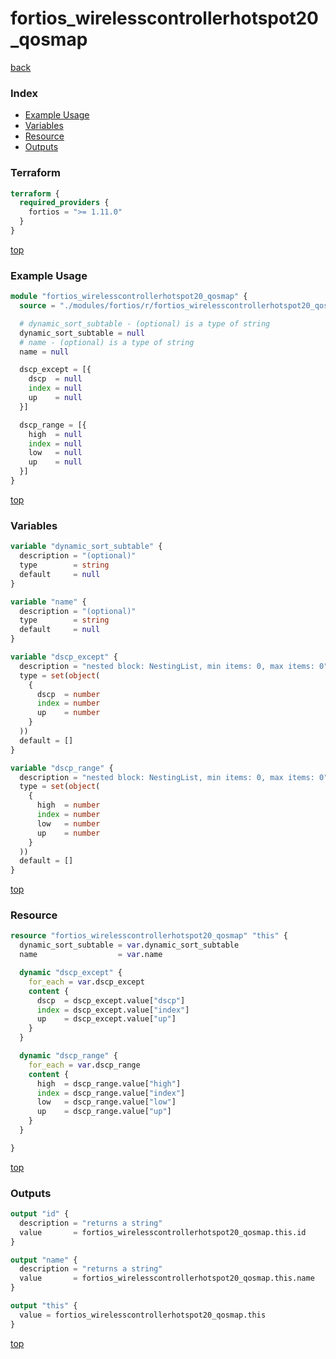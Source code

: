 # fortios_wirelesscontrollerhotspot20_qosmap

[back](../fortios.md)

### Index

- [Example Usage](#example-usage)
- [Variables](#variables)
- [Resource](#resource)
- [Outputs](#outputs)

### Terraform

```terraform
terraform {
  required_providers {
    fortios = ">= 1.11.0"
  }
}
```

[top](#index)

### Example Usage

```terraform
module "fortios_wirelesscontrollerhotspot20_qosmap" {
  source = "./modules/fortios/r/fortios_wirelesscontrollerhotspot20_qosmap"

  # dynamic_sort_subtable - (optional) is a type of string
  dynamic_sort_subtable = null
  # name - (optional) is a type of string
  name = null

  dscp_except = [{
    dscp  = null
    index = null
    up    = null
  }]

  dscp_range = [{
    high  = null
    index = null
    low   = null
    up    = null
  }]
}
```

[top](#index)

### Variables

```terraform
variable "dynamic_sort_subtable" {
  description = "(optional)"
  type        = string
  default     = null
}

variable "name" {
  description = "(optional)"
  type        = string
  default     = null
}

variable "dscp_except" {
  description = "nested block: NestingList, min items: 0, max items: 0"
  type = set(object(
    {
      dscp  = number
      index = number
      up    = number
    }
  ))
  default = []
}

variable "dscp_range" {
  description = "nested block: NestingList, min items: 0, max items: 0"
  type = set(object(
    {
      high  = number
      index = number
      low   = number
      up    = number
    }
  ))
  default = []
}
```

[top](#index)

### Resource

```terraform
resource "fortios_wirelesscontrollerhotspot20_qosmap" "this" {
  dynamic_sort_subtable = var.dynamic_sort_subtable
  name                  = var.name

  dynamic "dscp_except" {
    for_each = var.dscp_except
    content {
      dscp  = dscp_except.value["dscp"]
      index = dscp_except.value["index"]
      up    = dscp_except.value["up"]
    }
  }

  dynamic "dscp_range" {
    for_each = var.dscp_range
    content {
      high  = dscp_range.value["high"]
      index = dscp_range.value["index"]
      low   = dscp_range.value["low"]
      up    = dscp_range.value["up"]
    }
  }

}
```

[top](#index)

### Outputs

```terraform
output "id" {
  description = "returns a string"
  value       = fortios_wirelesscontrollerhotspot20_qosmap.this.id
}

output "name" {
  description = "returns a string"
  value       = fortios_wirelesscontrollerhotspot20_qosmap.this.name
}

output "this" {
  value = fortios_wirelesscontrollerhotspot20_qosmap.this
}
```

[top](#index)